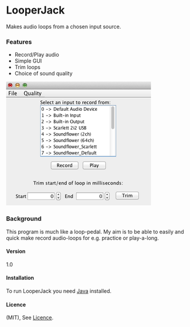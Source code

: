 # LooperJack

Makes audio loops from a chosen input source. 

### Features

* Record/Play audio
* Simple GUI
* Trim loops
* Choice of sound quality 



![alt tag](https://github.com/JDavidsson/LooperJack/blob/master/gui_example.png)


### Background

This program is much like a loop-pedal.
My aim is to be able to easily and quick make record audio-loops for e.g. practice or play-a-long.

#### Version
1.0

#### Installation

To run LooperJack you need [Java] installed. 

[Java]: <http://www.oracle.com/technetwork/java/javase/downloads/jre8-downloads-2133155.html>

#### Licence

(MIT), See [Licence].

[Licence]: <https://github.com/JDavidsson/LooperJack/blob/master/LICENSE>